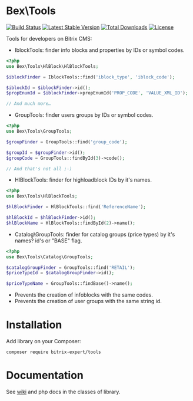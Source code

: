 # Bex\Tools

[![Build Status](https://travis-ci.org/bitrix-expert/tools.svg)](https://travis-ci.org/bitrix-expert/tools)
[![Latest Stable Version](https://poser.pugx.org/bitrix-expert/tools/v/stable)](https://packagist.org/packages/bitrix-expert/tools) 
[![Total Downloads](https://poser.pugx.org/bitrix-expert/tools/downloads)](https://packagist.org/packages/bitrix-expert/tools) 
[![License](https://poser.pugx.org/bitrix-expert/tools/license)](https://packagist.org/packages/bitrix-expert/tools)

Tools for developers on Bitrix CMS:

* IblockTools: finder info blocks and properties by IDs or symbol codes.

```php
<?php
use Bex\Tools\HlBlock\HlBlockTools;

$iblockFinder = IblockTools::find('iblock_type', 'iblock_code');

$iblockId = $iblockFinder->id();
$propEnumId = $iblockFinder->propEnumId('PROP_CODE', 'VALUE_XML_ID');

// And much more…
```

* GroupTools: finder users groups by IDs or symbol codes.

```php
<?php
use Bex\Tools\GroupTools;

$groupFinder = GroupTools::find('group_code');

$groupId = $groupFinder->id();
$groupCode = GroupTools::findById(3)->code();

// And that's not all ;-)
```

* HlBlockTools: finder for highloadblock IDs by it's names.

```php
<?php
use Bex\Tools\HlBlockTools;

$hlBlockFinder = HlBlockTools::find('ReferenceName');

$hlBlockId = $hlBlockFinder->id();
$hlBlockName = HlBlockTools::findById(2)->name();

```

* Catalog\GroupTools: finder for catalog groups (price types) by it's names? id's or "BASE" flag.

```php
<?php
use Bex\Tools\Catalog\GroupTools;

$catalogGroupFinder = GroupTools::find('RETAIL');
$priceTypeId = $catalogGroupFinder->id();

$priceTypeName = GroupTools::findBase()->name();

```

* Prevents the creation of infoblocks with the same codes.
* Prevents the creation of user groups with the same string id.

# Installation

Add library on your Composer:

```
composer require bitrix-expert/tools
```

# Documentation

See [wiki](https://github.com/bitrix-expert/tools/wiki) and php docs in the classes of library.
